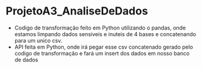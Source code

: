 # ProjetoA3_AnaliseDeDados
- Codigo de transformação feito em Python utilizando o pandas, onde estamos limpando dados sensiveis e inuteis de 4 bases e concatenando para um unico csv.
- API feita em Python, onde irá pegar esse csv concatenado gerado pelo codigo de transformação e fará um insert dos dados em nosso banco de dados
